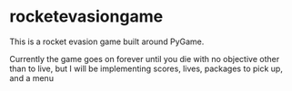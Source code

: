# rocketevasiongame
This is a rocket evasion game built around PyGame.

Currently the game goes on forever until you die with no objective other than to live, 
but I will be implementing scores, lives, packages to pick up, and a menu
